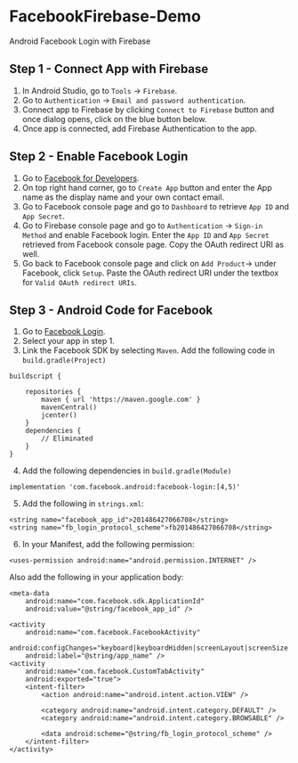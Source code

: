 # FacebookFirebase-Demo
Android Facebook Login with Firebase

## Step 1 - Connect App with Firebase
1. In Android Studio, go to `Tools` -> `Firebase`.
2. Go to `Authentication` -> `Email and password authentication`. 
3. Connect app to Firebase by clicking `Connect to Firebase` button and once dialog opens, click on the blue button below.
4. Once app is connected, add Firebase Authentication to the app.

## Step 2 - Enable Facebook Login
1. Go to [Facebook for Developers](https://developers.facebook.com/).
2. On top right hand corner, go to `Create App` button and enter the App name as the display name and your own contact email.
3. Go to Facebook console page and go to `Dashboard` to retrieve `App ID` and `App Secret`.
4. Go to Firebase console page and go to `Authentication` -> `Sign-in Method` and enable Facebook login. Enter the `App ID` and `App Secret` retrieved from Facebook console page. Copy the OAuth redirect URI as well.
5. Go back to Facebook console page and click on `Add Product`-> under Facebook, click `Setup`. Paste the OAuth redirect URI under the textbox for `Valid OAuth redirect URIs`.

## Step 3 - Android Code for Facebook
1. Go to [Facebook Login](https://developers.facebook.com/docs/facebook-login/android).
2. Select your app in step 1.
3. Link the Facebook SDK by selecting `Maven`. Add the following code in `build.gradle(Project)`
```
buildscript {
    
    repositories {
        maven { url 'https://maven.google.com' }
        mavenCentral()
        jcenter()
    }
    dependencies {
        // Eliminated
    }
}
```
4. Add the following dependencies in `build.gradle(Module)`
```
implementation 'com.facebook.android:facebook-login:[4,5)'
```
5. Add the following in `strings.xml`:
```
<string name="facebook_app_id">201486427066708</string>
<string name="fb_login_protocol_scheme">fb201486427066708</string>    
```
6. In your Manifest, add the following permission:
```
<uses-permission android:name="android.permission.INTERNET" />
```
Also add the following in your application body:
```
<meta-data
    android:name="com.facebook.sdk.ApplicationId"
    android:value="@string/facebook_app_id" />
    
<activity
    android:name="com.facebook.FacebookActivity"
    android:configChanges="keyboard|keyboardHidden|screenLayout|screenSize|orientation"
    android:label="@string/app_name" />
<activity
    android:name="com.facebook.CustomTabActivity"
    android:exported="true">
    <intent-filter>
        <action android:name="android.intent.action.VIEW" />

        <category android:name="android.intent.category.DEFAULT" />
        <category android:name="android.intent.category.BROWSABLE" />

        <data android:scheme="@string/fb_login_protocol_scheme" />
    </intent-filter>
</activity>
```
